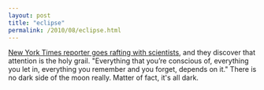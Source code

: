 ```yaml
---
layout: post
title: "eclipse"
permalink: /2010/08/eclipse.html
---
```


<p><a href="http://www.nytimes.com/2010/08/16/technology/16brain.html?_r=1" target="_self">New York Times reporter goes rafting with scientists</a>, and they discover that attention is the holy grail. &quot;Everything that you’re conscious of, everything you let in, everything you remember and you forget, depends on it.&quot;&#0160;There is no dark side of the moon really. Matter of fact, it&#39;s all dark.</p>


